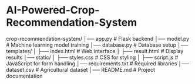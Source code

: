 # AI-Powered-Crop-Recommendation-System


crop-recommendation-system/
│── app.py                 # Flask backend
│── model.py               # Machine learning model training
│── database.py            # Database setup
│── templates/
│   ├── index.html         # Web interface
│   ├── result.html        # Display results
│── static/
│   ├── styles.css         # CSS for styling
│   ├── script.js          # JavaScript for form handling
│── requirements.txt       # Required libraries
│── dataset.csv            # Agricultural dataset
│── README.md              # Project documentation
